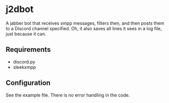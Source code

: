 # j2dbot

A jabber bot that receives xmpp messages, filters then, and then posts them to a Discord channel specified. Oh, it also saves all lines it sees in a log file, just because it can.

## Requirements

* discord.py
* sleekxmpp

## Configuration

See the example file. There is no error handling in the code.
